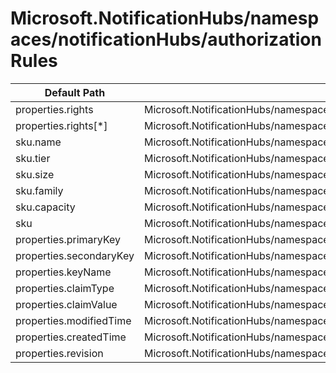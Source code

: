 # Microsoft.NotificationHubs/namespaces/notificationHubs/authorizationRules

| Default Path | Alias |
|---|---|
| properties.rights | Microsoft.NotificationHubs/namespaces/notificationHubs/authorizationRules/rights |
| properties.rights[*] | Microsoft.NotificationHubs/namespaces/notificationHubs/authorizationRules/rights[*] |
| sku.name | Microsoft.NotificationHubs/namespaces/notificationHubs/authorizationRules/sku.name |
| sku.tier | Microsoft.NotificationHubs/namespaces/notificationHubs/authorizationRules/sku.tier |
| sku.size | Microsoft.NotificationHubs/namespaces/notificationHubs/authorizationRules/sku.size |
| sku.family | Microsoft.NotificationHubs/namespaces/notificationHubs/authorizationRules/sku.family |
| sku.capacity | Microsoft.NotificationHubs/namespaces/notificationHubs/authorizationRules/sku.capacity |
| sku | Microsoft.NotificationHubs/namespaces/notificationHubs/authorizationRules/sku |
| properties.primaryKey | Microsoft.NotificationHubs/namespaces/notificationHubs/authorizationRules/primaryKey |
| properties.secondaryKey | Microsoft.NotificationHubs/namespaces/notificationHubs/authorizationRules/secondaryKey |
| properties.keyName | Microsoft.NotificationHubs/namespaces/notificationHubs/authorizationRules/keyName |
| properties.claimType | Microsoft.NotificationHubs/namespaces/notificationHubs/authorizationRules/claimType |
| properties.claimValue | Microsoft.NotificationHubs/namespaces/notificationHubs/authorizationRules/claimValue |
| properties.modifiedTime | Microsoft.NotificationHubs/namespaces/notificationHubs/authorizationRules/modifiedTime |
| properties.createdTime | Microsoft.NotificationHubs/namespaces/notificationHubs/authorizationRules/createdTime |
| properties.revision | Microsoft.NotificationHubs/namespaces/notificationHubs/authorizationRules/revision |

